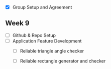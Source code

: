- [x] Group Setup and Agreement
## Week 9
- [ ] Github & Repo Setup
- [ ] Application Feature Development
    - [ ] Reliable triangle angle checker
    - [ ] Reliable rectangle generator and checker



